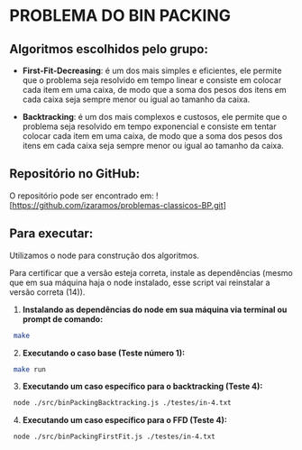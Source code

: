 # PROBLEMA DO BIN PACKING

## Algoritmos escolhidos pelo grupo:

- **First-Fit-Decreasing**: é um dos mais simples e eficientes, ele permite que o problema seja resolvido em tempo linear e consiste em colocar cada item em uma caixa, de modo que a soma dos pesos dos itens em cada caixa seja sempre menor ou igual ao tamanho da caixa.

- **Backtracking**: é um dos mais complexos e custosos, ele permite que o problema seja resolvido em tempo exponencial e consiste em tentar colocar cada item em uma caixa, de modo que a soma dos pesos dos itens em cada caixa seja sempre menor ou igual ao tamanho da caixa.


## Repositório no GitHub:
O repositório pode ser encontrado em: ![https://github.com/izaramos/problemas-classicos-BP.git]

## Para executar:

Utilizamos o node para construção dos algoritmos.

Para certificar que a versão esteja correta, instale as dependências (mesmo que em sua máquina haja o node instalado, esse script vai reinstalar a versão correta (14)).

  1. **Instalando as dependências do node em sua máquina via terminal ou prompt de comando:**
  ```bash
   make
   ```
  
  2. **Executando o caso base (Teste número 1):**
  ```bash
   make run
   ```

  3. **Executando um caso específico para o backtracking (Teste 4):**
  ```bash
   node ./src/binPackingBacktracking.js ./testes/in-4.txt
   ```

  4. **Executando um caso específico para o FFD (Teste 4):**
  ```bash
   node ./src/binPackingFirstFit.js ./testes/in-4.txt
   ``` 